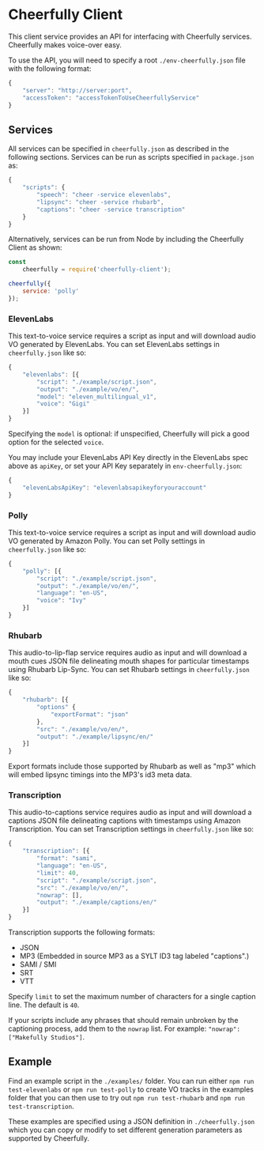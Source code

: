 # Cheerfully Client

This client service provides an API for interfacing with Cheerfully services. Cheerfully makes voice-over easy.

To use the API, you will need to specify a root `./env-cheerfully.json` file with the following format:

```javascript
{
    "server": "http://server:port",
    "accessToken": "accessTokenToUseCheerfullyService"
}
```

## Services

All services can be specified in `cheerfully.json` as described in the following sections. Services can be run as scripts specified in `package.json` as:

```javascript
{
    "scripts": {
        "speech": "cheer -service elevenlabs",
        "lipsync": "cheer -service rhubarb",
        "captions": "cheer -service transcription"
    }
}
```

Alternatively, services can be run from Node by including the Cheerfully Client as shown:

```javascript
const
    cheerfully = require('cheerfully-client');

cheerfully({
    service: 'polly'
});
```

### ElevenLabs

This text-to-voice service requires a script as input and will download audio VO generated by ElevenLabs. You can set ElevenLabs settings in `cheerfully.json` like so:

```javascript
{
    "elevenlabs": [{
        "script": "./example/script.json",
        "output": "./example/vo/en/",
        "model": "eleven_multilingual_v1",
        "voice": "Gigi"
    }]
}
```

Specifying the `model` is optional: if unspecified, Cheerfully will pick a good option for the selected `voice`.

You may include your ElevenLabs API Key directly in the ElevenLabs spec above as `apiKey`, or set your API Key separately in `env-cheerfully.json`:

```javascript
{
    "elevenLabsApiKey": "elevenlabsapikeyforyouraccount"
}
```

### Polly

This text-to-voice service requires a script as input and will download audio VO generated by Amazon Polly. You can set Polly settings in `cheerfully.json` like so:

```javascript
{
    "polly": [{
        "script": "./example/script.json",
        "output": "./example/vo/en/",
        "language": "en-US",
        "voice": "Ivy"
    }]
}
```

### Rhubarb

This audio-to-lip-flap service requires audio as input and will download a mouth cues JSON file delineating mouth shapes for particular timestamps using Rhubarb Lip-Sync. You can set Rhubarb settings in `cheerfully.json` like so:

```javascript
{
    "rhubarb": [{
        "options" {
            "exportFormat": "json"
        },
        "src": "./example/vo/en/",
        "output": "./example/lipsync/en/"
    }]
}
```

Export formats include those supported by Rhubarb as well as "mp3" which will embed lipsync timings into the MP3's id3 meta data.

### Transcription

This audio-to-captions service requires audio as input and will download a captions JSON file delineating captions with timestamps using Amazon Transcription. You can set Transcription settings in `cheerfully.json` like so:

```javascript
{
    "transcription": [{
        "format": "sami",
        "language": "en-US",
        "limit": 40,
        "script": "./example/script.json",
        "src": "./example/vo/en/",
        "nowrap": [],
        "output": "./example/captions/en/"
    }]
}
```

Transcription supports the following formats:

* JSON
* MP3 (Embedded in source MP3 as a SYLT ID3 tag labeled "captions".)
* SAMI / SMI
* SRT
* VTT

Specify `limit` to set the maximum number of characters for a single caption line. The default is `40`.

If your scripts include any phrases that should remain unbroken by the captioning process, add them to the `nowrap` list. For example: `"nowrap": ["Makefully Studios"]`.

## Example

Find an example script in the `./examples/` folder. You can run either `npm run test-elevenlabs` or `npm run test-polly` to create VO tracks in the examples folder that you can then use to try out `npm run test-rhubarb` and `npm run test-transcription`.

These examples are specified using a JSON definition in `./cheerfully.json` which you can copy or modify to set different generation parameters as supported by Cheerfully.
